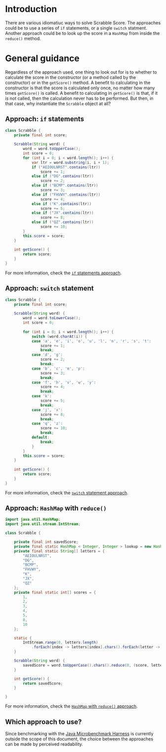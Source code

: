# Introduction

There are various idiomatiuc ways to solve Scrabble Score.
The approaches could be to use a series of `if` statements, or a single `switch` statment.
Another approach could be to look up the score in a `HashMap` from inside the `reduce()` method.

# General guidance

Regardless of the approach used, one thing to look out for is to whether to calculate the score
in the constructor (or a method called by the constructor) or in the `getScore()` method.
A benefit to calculating in the constructor is that the score is calculated only once,
no matter how many times `getScore()` is called.
A benefit to calculating in `getScore()` is that, if it is not called,
then the calculation never has to be performed.
But then, in that case, why instantiate the `Scrabble` object at all?

## Approach: `if` statements

```java
class Scrabble {
    private final int score;
    
    Scrabble(String word) {
        word = word.toUpperCase();
        int score = 0;
        for (int i = 0; i < word.length(); i++) {
            var ltr = word.substring(i, i + 1);
            if ("AEIOULNRST".contains(ltr))
                score += 1;
            else if ("DG".contains(ltr))
                score += 2;
            else if ("BCMP".contains(ltr))
                score += 3;
            else if ("FHVWY".contains(ltr))
                score += 4;
            else if ("K".contains(ltr))
                score += 5;
            else if ("JX".contains(ltr))
                score += 8;
            else if ("QZ".contains(ltr))
                score += 10;
        }
        this.score = score;
    }
    
    int getScore() {
        return score;
    }
}
```

For more information, check the [`if` statements approach][approach-if-statements].

## Approach: `switch` statement

```java
class Scrabble {
    private final int score;
    
    Scrabble(String word) {
        word = word.toLowerCase();
        int score = 0;
        
        for (int i = 0; i < word.length(); i++) {
            switch (word.charAt(i)) {
            case 'a', 'e', 'i', 'o', 'u', 'l', 'n', 'r', 's', 't':
                score += 1;
                break;
            case 'd', 'g':
                score += 2;
                break;
            case 'b', 'c', 'm', 'p':
                score += 3;
                break;
            case 'f', 'h', 'v', 'w', 'y':
                score += 4;
                break;
            case 'k':
                score += 5;
                break;
            case 'j', 'x':
                score += 8;
                break;
            case 'q', 'z':
                score += 10;
                break;
            default:
                break;
            }
        }
        this.score = score;
    }
    
    int getScore() {
        return score;
    }
}
```

For more information, check the [`switch` statement approach][approach-switch-statement].

## Approach: `HashMap` with `reduce()`

```java
import java.util.HashMap;
import java.util.stream.IntStream;

class Scrabble {

    private final int savedScore;
    private final static HashMap < Integer, Integer > lookup = new HashMap(26);
    private final static String[] letters = {
        "AEIOULNRST",
        "DG",
        "BCMP",
        "FHVWY",
        "K",
        "JX",
        "QZ"
    };
    private final static int[] scores = {
        1,
        2,
        3,
        4,
        5,
        8,
        10
    };

    static {
        IntStream.range(0, letters.length)
            .forEach(index -> letters[index].chars().forEach(letter -> lookup.put(letter, scores[index])));
    }

    Scrabble(String word) {
        savedScore = word.toUpperCase().chars().reduce(0, (score, letter) -> score + lookup.get(letter));
    }

    int getScore() {
        return savedScore;
    }

}
```

For more information, check the [`HashMap` with `reduce()` approach][approach-map-reduce].

## Which approach to use?

Since benchmarking with the [Java Microbenchmark Harness][jmh] is currently outside the scope of this document,
the choice between the approaches can be made by perceived readability.

[approach-if-statements]: https://exercism.org/tracks/java/exercises/scrabble=score/approaches/if-statements
[approach-switch-statement]: https://exercism.org/tracks/java/exercises/scrabble=score/approaches/switch-statement
[approach-map-reduce]: https://exercism.org/tracks/java/exercises/scrabble=score/approaches/map-reduce
[jmh]: https://github.com/openjdk/jmh
